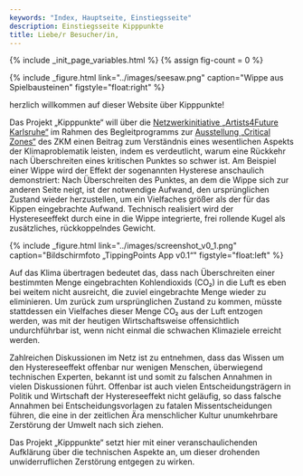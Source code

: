 ```yaml
---
keywords: "Index, Hauptseite, Einstiegsseite"
description: Einstiegsseite Kipppunkte
title: Liebe/r Besucher/in,
---
```


{% include _init_page_variables.html %}
{% assign fig-count = 0 %}

{% include _figure.html
   link="../images/seesaw.png"
   caption="Wippe aus Spielbausteinen"
   figstyle="float:right"
%}

herzlich willkommen auf dieser Website über Kipppunkte!

Das Projekt „Kipppunkte“ will über die [Netzwerkinitiative
„Artists4Future Karlsruhe“](artists4future.html) im Rahmen des
Begleitprogramms zur [Ausstellung „Critical
Zones“](critical-zones.html) des ZKM einen Beitrag zum Verständnis
eines wesentlichen Aspekts der Klimaproblematik leisten, indem es
verdeutlicht, warum eine Rückkehr nach Überschreiten eines kritischen
Punktes so schwer ist.  Am Beispiel einer Wippe wird der Effekt der
sogenannten Hysterese anschaulich demonstriert: Nach Überschreiten des
Punktes, an dem die Wippe sich zur anderen Seite neigt, ist der
notwendige Aufwand, den ursprünglichen Zustand wieder herzustellen, um
ein Vielfaches größer als der für das Kippen eingebrachte Aufwand.
Technisch realisiert wird der Hystereseeffekt durch eine in die Wippe
integrierte, frei rollende Kugel als zusätzliches, rückkoppelndes
Gewicht.

{% include _figure.html
   link="../images/screenshot_v0_1.png"
   caption="Bildschirmfoto „TippingPoints App v0.1“"
   figstyle="float:left"
%}

Auf das Klima übertragen bedeutet das, dass nach Überschreiten einer
bestimmten Menge eingebrachten Kohlendioxids (CO₂) in die Luft es eben
bei weitem nicht ausreicht, die zuviel eingebrachte Menge wieder zu
eliminieren.  Um zurück zum ursprünglichen Zustand zu kommen, müsste
stattdessen ein Vielfaches dieser Menge CO₂ aus der Luft entzogen
werden, was mit der heutigen Wirtschaftsweise offensichtlich
undurchführbar ist, wenn nicht einmal die schwachen Klimaziele
erreicht werden.

Zahlreichen Diskussionen im Netz ist zu entnehmen, dass das Wissen um
den Hystereseeffekt offenbar nur wenigen Menschen, überwiegend
technischen Experten, bekannt ist und somit zu falschen Annahmen in
vielen Diskussionen führt.  Offenbar ist auch vielen
Entscheidungsträgern in Politik und Wirtschaft der Hystereseeffekt
nicht geläufig, so dass falsche Annahmen bei Entscheidungsvorlagen zu
fatalen Missentscheidungen führen, die eine in der zeitlichen Ära
menschlicher Kultur unumkehrbare Zerstörung der Umwelt nach sich
ziehen.

Das Projekt „Kipppunkte“ setzt hier mit einer
veranschaulichenden Aufklärung über die technischen Aspekte an, um
dieser drohenden unwiderruflichen Zerstörung entgegen zu wirken.
